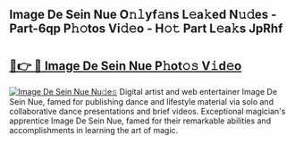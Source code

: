 ## Image De Sein Nue O𝚗𝚕yf𝚊ns L𝚎a𝚔ed N𝚞𝚍es - Part-6qp P𝚑𝚘tos Vi𝚍𝚎o - H𝚘𝚝 Part L𝚎a𝚔s JpRhf

# <h2><a href="http://kfdyeyk.oniu.top/?m=Image+De+Sein+Nue">🔗👉 🔴 Image De Sein Nue P𝚑ot𝚘𝚜 V𝚒d𝚎o</a></h2>

[![Image De Sein Nue Nu𝚍e𝚜](https://i.imgur.com/0qMVB7G.gif)](http://kfdyeyk.oniu.top/?m=Image+De+Sein+Nue)
Digital artist and web entertainer Image De Sein Nue, famed for publishing dance and lifestyle material via solo and collaborative dance presentations and brief videos. Exceptional magician's apprentice Image De Sein Nue, famed for their remarkable abilities and accomplishments in learning the art of magic.  

